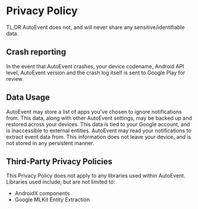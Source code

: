 # Privacy Policy
TL;DR AutoEvent does not, and will never share any sensitive/identifiable data.

## Crash reporting
In the event that AutoEvent crashes, your device codename, Android API level, AutoEvent version and the crash log itself is sent to Google Play for review.

## Data Usage
AutoEvent may store a list of apps you've chosen to ignore notifications from. This data, along with other AutoEvent settings, may be backed up and restored across your devices. This data is tied to your Google account, and is inaccessible to external entities.
AutoEvent may read your notifications to extract event data from. This information does not leave your device, and is not stored in any persistent manner.

## Third-Party Privacy Policies
This Privacy Policy does not apply to any libraries used within AutoEvent. Libraries used include, but are not limited to:
* AndroidX components
* Google MLKit Entity Extraction
